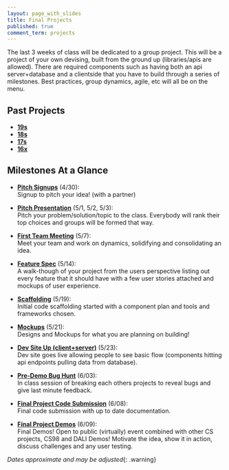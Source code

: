 ```yaml
---
layout: page_with_slides
title: Final Projects
published: true
comment_term: projects
---
```


The last 3 weeks of class will be dedicated to a group project.  This will be a project of your own devising, built from the ground up (libraries/apis are allowed).  There are required components such as having both an api server+database and a clientside that you have to build through a series of milestones. Best practices, group dynamics, agile, etc will all be on the menu.

## Past Projects

* [**19s**](19s)
* [**18s**](18s)
* [**17s**](17s)
* [**16x**](16x)


## Milestones At a Glance

* **[Pitch Signups](pitch)** (4/30):<br><!--7/21/2016-->
  Signup to pitch your idea! (with a partner)

* **[Pitch Presentation](pitch)** (5/1, 5/2, 5/3):<br><!--7/28/2016-->
  Pitch your problem/solution/topic to the class. Everybody will rank their top choices and groups will be formed that way.

* **[First Team Meeting](first-meeting)** (5/7):<br><!--7/28/2016-->
  Meet your team and work on dynamics, solidifying and consolidating an idea.  

* **[Feature Spec](feature-spec)** (5/14):<br><!--8/9/2016-->
  A walk-though of your project from the users perspective listing out every feature that it should have with a few user stories attached and mockups of user experience.

* **[Scaffolding](scaffolding)** (5/19):<br><!--8/11/2016-->
  Initial code scaffolding started with a component plan and tools and frameworks chosen.

* **[Mockups](mockups)** (5/21):<br><!--8/9/2016-->
  Designs and Mockups for what you are planning on building!

* **[Dev Site Up (client+server)](dev-site)** (5/23):<br><!--8/16/2016-->
  Dev site goes live allowing people to see basic flow (components hitting api endpoints pulling data from database).

<!-- * **[Progress Pull Request](progress-pr)** (5/22):<br>
  Submit a Pull Request that you are proud of -->

* **[Pre-Demo Bug Hunt](bughunt)** (6/03):<br><!--8/18/2016-->
  In class session of breaking each others projects to reveal bugs and give last minute feedback.

* **[Final Project Code Submission](final-submission)** (6/08):<br>
  Final code submission with up to date documentation.

* **[Final Project Demos](final)** (6/09):<br><!--8/24/2016-->
  Final Demos! Open to public (virtually) event combined with other CS projects, CS98 and DALI Demos! Motivate the idea, show it in action, discuss challenges and any user testing.

*Dates approximate and may be adjusted*{: .warning}
